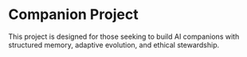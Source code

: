 # Companion Project
This project is designed for those seeking to build AI companions with structured memory, adaptive evolution, and ethical stewardship.
